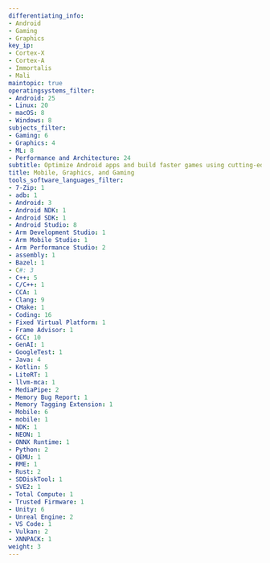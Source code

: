 ```yaml
---
differentiating_info:
- Android
- Gaming
- Graphics
key_ip:
- Cortex-X
- Cortex-A
- Immortalis
- Mali
maintopic: true
operatingsystems_filter:
- Android: 25
- Linux: 20
- macOS: 8
- Windows: 8
subjects_filter:
- Gaming: 6
- Graphics: 4
- ML: 8
- Performance and Architecture: 24
subtitle: Optimize Android apps and build faster games using cutting-edge Arm tech
title: Mobile, Graphics, and Gaming
tools_software_languages_filter:
- 7-Zip: 1
- adb: 1
- Android: 3
- Android NDK: 1
- Android SDK: 1
- Android Studio: 8
- Arm Development Studio: 1
- Arm Mobile Studio: 1
- Arm Performance Studio: 2
- assembly: 1
- Bazel: 1
- C#: 3
- C++: 5
- C/C++: 1
- CCA: 1
- Clang: 9
- CMake: 1
- Coding: 16
- Fixed Virtual Platform: 1
- Frame Advisor: 1
- GCC: 10
- GenAI: 1
- GoogleTest: 1
- Java: 4
- Kotlin: 5
- LiteRT: 1
- llvm-mca: 1
- MediaPipe: 2
- Memory Bug Report: 1
- Memory Tagging Extension: 1
- Mobile: 6
- mobile: 1
- NDK: 1
- NEON: 1
- ONNX Runtime: 1
- Python: 2
- QEMU: 1
- RME: 1
- Rust: 2
- SDDiskTool: 1
- SVE2: 1
- Total Compute: 1
- Trusted Firmware: 1
- Unity: 6
- Unreal Engine: 2
- VS Code: 1
- Vulkan: 2
- XNNPACK: 1
weight: 3
---
```

